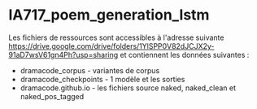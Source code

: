 # IA717_poem_generation_lstm


Les fichiers de ressources sont accessibles à l'adresse suivante https://drive.google.com/drive/folders/1YlSPP0V82dJCJX2y-91aD7wsV61gn4Ph?usp=sharing et contiennent les données suivantes :
 * dramacode_corpus - variantes de corpus
 * dramacode_checkpoints - 1 modèle et les sorties
 * dramacode.github.io - les fichiers source naked, naked_clean et naked_pos_tagged